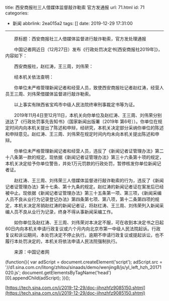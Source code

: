 title: 西安商报社三人借媒体监督敲诈勒索 官方发通报
url: 71.html
id: 71
categories:
  - 新闻
abbrlink: 2ea015a2
tags: []
date: 2019-12-29 17:31:00
---

　　原标题：西安商报社三人借媒体监督进行敲诈勒索，官方发处理通报

　　中国记者网近日（12月27日）发布《行政处罚决定书\[西安商报社2019年\]》，内容如下：

　　西安商报社，赵红涛，王三周，刘伟荣：

　　经本机关依法查明：

　　你单位未严格管理新闻记者和经营人员，致使西安商报社记者赵红涛，经营人员王三周、刘伟荣借媒体监督进行敲诈勒索。

　　以上事实有陕西省宝鸡市中级人民法院终审刑事裁定书等为证。

　　2019年11月4日至12月11日，本机关向你单位及赵红涛、王三周、刘伟荣分别送达了《行政处罚事先告知书》（国家新闻出版署〔2019年 第6号〕）。你单位在规定时间内向本机关提出了陈述和申辩，经研究，本机关决定部分采纳你单位的陈述和申辩意见。赵红涛、王三周、刘伟荣在规定时间内均未向本机关提出陈述和申辩。

　　你单位未严格管理新闻记者和经营人员，违反了《新闻记者证管理办法》第二十八条第一款的规定。现依据《新闻记者证管理办法》第三十六条第十项的规定，本机关决定给予你单位警告，并处1万元罚款的行政处罚，暂停核发你单位新闻记者证。

　　赵红涛、王三周、刘伟荣三人借媒体监督进行敲诈勒索的行为，违反了《新闻记者证管理办法》第十七条、第十九条的规定。赵红涛的新闻记者证在案发后已经被中止。现依据《新闻记者证管理办法》第三十五条第一项、第三项，《新闻采编人员不良从业行为记录登记办法》第四条第七项、第八项，第十二条第四项的规定，本机关决定吊销赵红涛的新闻记者证，将赵红涛、王三周、刘伟荣列入新闻采编人员不良从业行为记录，终身不得从事新闻采编工作。

　　如你单位及赵红涛、王三周、刘伟荣对本决定不服，可在收到本决定书之日起60日内向本机关申请行政复议或六个月内向北京市第一中级人民法院起诉。行政复议和诉讼期间，本处罚决定不停止执行。逾期不申请行政复议或提起诉讼，也不履行本处罚决定的，本机关将依法申请人民法院强制执行。

　　来源：中国记者网

(function(){ var adScript = document.createElement('script'); adScript.src = '//d1.sina.com.cn/litong/zhitou/sinaads/demo/wenjing8/js/yl\_left\_hzh_20171020.js'; document.getElementsByTagName('head')\[0\].appendChild(adScript); })();

[https://tech.sina.com.cn/i/2019-12-29/doc-iihnzhfz9085150.shtml](https://tech.sina.com.cn/i/2019-12-29/doc-iihnzhfz9085150.shtml)